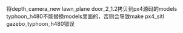 将depth_camera_new lawn_plane door_2_1.2拷贝到px4源码的models
typhoon_h480不能替换models里面的，否则会导致make px4_sitl gazebo_typhoon_h480错误
